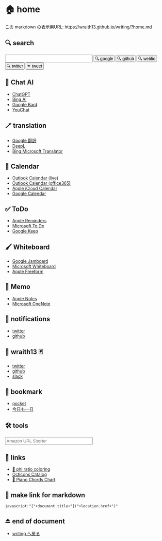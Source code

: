 # 🏠 home

<!--[NOWRITING]-->
<link rel="canonical" href="https://wraith13.github.io/writing/?home.md" />
この markdown の表示用URL: <a rel="canonical" href="https://wraith13.github.io/writing/?home.md">https://wraith13.github.io/writing/?home.md</a>
<!--[/NOWRITING]-->

## 🔍 search

<input id="query-input" style="width:30vw;font-size:1em;line-height:1em;padding:0.2em;" onkeydown="if (13===arguments[0].keyCode) { location.href='https://www.google.com/search?ie=utf-8&amp;oe=utf-8&amp;q='+encodeURIComponent(document.getElementById('query-input').value.trim()); }"> <button onclick="location.href='https://www.google.com/search?ie=utf-8&amp;oe=utf-8&amp;q='+encodeURIComponent(document.getElementById('query-input').value.trim());" style="font-size:1em;line-height:1em;padding:0.2em;">🔍 google</button> <button onclick="location.href='https://github.com/search?q='+encodeURIComponent(document.getElementById('query-input').value.trim());" style="font-size:1em;line-height:1em;padding:0.2em;">🔍 github</button> <button onclick="location.href='https://ejje.weblio.jp/content/'+encodeURIComponent(document.getElementById('query-input').value.trim());" style="font-size:1em;line-height:1em;padding:0.2em;">🔍 weblio</button> <button onclick="location.href='https://twitter.com/search?src=typd&amp;q='+encodeURIComponent(document.getElementById('query-input').value.trim());" style="font-size:1em;line-height:1em;padding:0.2em;">🔍 twitter</button> <button onclick="location.href='https://twitter.com/intent/tweet?text='+encodeURIComponent(document.getElementById('query-input').value.trim());" style="font-size:1em;line-height:1em;padding:0.2em;">✒ tweet</button>

## 🤖 Chat AI

- [ChatGPT](https://chat.openai.com/)
- [Bing AI](https://www.bing.com/search?q=Bing+AI&showconv=1)
- [Google Bard](https://bard.google.com/)
- [YouChat](https://you.com/chat)

## 🪄 translation

- [Google 翻訳](https://translate.google.co.jp/?hl=ja)
- [DeepL](https://www.deepl.com/ja/translator)
- [Bing Microsoft Translator](https://www.bing.com/translator?to=ja&setlang=ja)

## 📅 Calendar

- [Outlook Calendar (live)](https://outlook.live.com/calendar/)
- [Outlook Calendar (office365)](https://outlook.office365.com/Calendar/)
- [Apple iCloud Calendar](https://www.icloud.com/calendar)
- [Google Calendar](https://www.google.com/calendar/)

## ✅ ToDo

- [Apple Reminders](https://www.icloud.com/reminders)
- [Microsoft To Do](https://to-do.live.com/)
- [Google Keep](https://keep.google.com/)

## 🖌️ Whiteboard

- [Google Jamboard](https://jamboard.google.com/)
- [Microsoft Whiteboard](https://whiteboard.office.com/)
- [Apple Freeform](https://www.icloud.com/freeform)

## 📝 Memo

- [Apple Notes](https://www.icloud.com/notes)
- [Microsoft OneNote](https://www.onenote.com/)

## 🔔 notifications

- [twitter](https://twitter.com/i/notifications)
- [github](https://github.com/notifications)

## 👻 wraith13 🃏

- [twitter](https://twitter.com/wraith13)
- [github](https://github.com/wraith13)
- [slack](https://wraith13.slack.com/)

## 🔖 bookmark

- [pocket](https://getpocket.com/)
- [今日も一日](https://twitter.com/i/moments/975330080569286656)

## 🛠 tools

<input id="amazon-url-input" placeholder="Amazon URL Shorter" style="width:30vw;font-size:1em;line-height:1em;padding:0.2em;" oninput="document.getElementById('amazon-url-link').href=document.getElementById('amazon-url-link').innerText=document.getElementById('amazon-url-input').value.trim().replace(/\/gp\/product\//, '/dp/').replace(/(https\:\/\/[^\/]*amazon[^\/]*)\/?.*\/dp\/(\w+)([^\w].*)?/, '$1/dp/$2');"> <a id="amazon-url-link"></a>

## 🔗 links

- [🎨 phi ratio coloring](/phi-ratio-coloring/phi-ratio-coloring.htm)
- [Octicons Catalog](/octicons/)
- [🎹 Piano Chords Chart](/piano-chords-chart/)

## 🔗 make link for markdown

`javascript:"["+document.title+"]("+location.href+")"`

## ⏏️ end of document

- [writing へ戻る](index.md)
